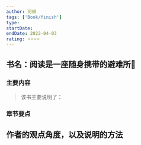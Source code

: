 ```yaml
---
author: 何柳
tags: ['Book/finish']
type: 
startDate:
endDate: 2022-04-03
rating: ⭐⭐⭐⭐
---
```


## 书名：阅读是一座随身携带的避难所📖

### 主要内容
> 该书主要说明了：


### 章节要点
**作者的观点角度，以及说明的方法**
-




